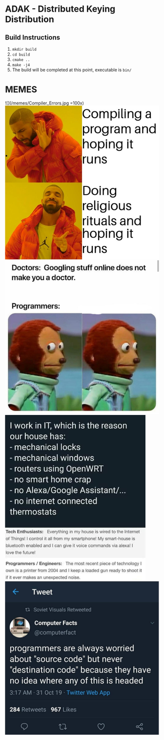 # ADAK - Distributed Keying Distribution

## Build Instructions
1) `mkdir build`
2) `cd build`
3) `cmake ..`
4) `make -j4`
5) The build will be completed at this point, executable is `bin/`


# MEMES
![](/memes/Compiler_Errors.jpg =100x)
![](/memes/Prayer.jpg)
![](/memes/google_programmer.jpg)
![](/memes/geek_vs_programmers.jpg)
![](/memes/memeForLightSys.png)
